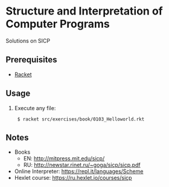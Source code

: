 # Structure and Interpretation of Computer Programs

Solutions on SICP

## Prerequisites
- [Racket](https://download.racket-lang.org/)
## Usage

1. Execute any file:

        $ racket src/exercises/book/0103_Helloworld.rkt

## Notes
-  Books
    - EN: http://mitpress.mit.edu/sicp/
    - RU: http://newstar.rinet.ru/~goga/sicp/sicp.pdf
- Online Interpreter: https://repl.it/languages/Scheme
- Hexlet course: https://ru.hexlet.io/courses/sicp
